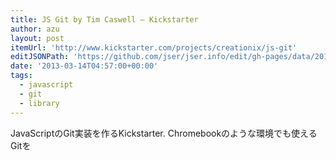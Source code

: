 ```yaml
---
title: JS Git by Tim Caswell — Kickstarter
author: azu
layout: post
itemUrl: 'http://www.kickstarter.com/projects/creationix/js-git'
editJSONPath: 'https://github.com/jser/jser.info/edit/gh-pages/data/2013/03/index.json'
date: '2013-03-14T04:57:00+00:00'
tags:
  - javascript
  - git
  - library
---
```

JavaScriptのGit実装を作るKickstarter.
Chromebookのような環境でも使えるGitを
